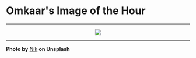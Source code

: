 # Omkaar's Image of the Hour

---

<div align="center">

<a href="https://unsplash.com/photos/a-skateboarder-stands-near-his-board-and-drink-QJrE_IZNRZg">
  <img src="https://images.unsplash.com/photo-1752941055165-0a0d19adf9fa?crop=entropy&cs=tinysrgb&fit=max&fm=jpg&ixid=M3w3NjA2Nzh8MHwxfHJhbmRvbXx8fHx8fHx8fDE3NTMzMDgwMDB8&ixlib=rb-4.1.0&q=80&w=1080" style="max-width:100%; height:auto;">
</a>



</div>

---

**Photo by** [Nik](https://unsplash.com/@helloimnik) **on Unsplash**
